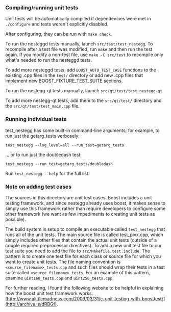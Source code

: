 ### Compiling/running unit tests

Unit tests will be automatically compiled if dependencies were met in `./configure`
and tests weren't explicitly disabled.

After configuring, they can be run with `make check`.

To run the nesteggd tests manually, launch `src/test/test_nestegg`. To recompile
after a test file was modified, run `make` and then run the test again. If you
modify a non-test file, use `make -C src/test` to recompile only what's needed
to run the nesteggd tests.

To add more nesteggd tests, add `BOOST_AUTO_TEST_CASE` functions to the existing
.cpp files in the `test/` directory or add new .cpp files that
implement new BOOST_FIXTURE_TEST_SUITE sections.

To run the nestegg-qt tests manually, launch `src/qt/test/test_nestegg-qt`

To add more nestegg-qt tests, add them to the `src/qt/test/` directory and
the `src/qt/test/test_main.cpp` file.

### Running individual tests

test_nestegg has some built-in command-line arguments; for
example, to run just the getarg_tests verbosely:

    test_nestegg --log_level=all --run_test=getarg_tests

... or to run just the doubledash test:

    test_nestegg --run_test=getarg_tests/doubledash

Run `test_nestegg --help` for the full list.

### Note on adding test cases

The sources in this directory are unit test cases.  Boost includes a
unit testing framework, and since nestegg already uses boost, it makes
sense to simply use this framework rather than require developers to
configure some other framework (we want as few impediments to creating
unit tests as possible).

The build system is setup to compile an executable called `test_nestegg`
that runs all of the unit tests.  The main source file is called
test_pivx.cpp, which simply includes other files that contain the
actual unit tests (outside of a couple required preprocessor
directives). To add a new unit test file to our test suite you need
to add the file to `src/Makefile.test.include`. The pattern is to
create one test file for each class or source file for which you want
to create unit tests.  The file naming convention is
`<source_filename>_tests.cpp` and such files should wrap their tests
in a test suite called `<source_filename>_tests`.  For an example of
this pattern, examine `uint160_tests.cpp` and `uint256_tests.cpp`.

For further reading, I found the following website to be helpful in
explaining how the boost unit test framework works:
[http://www.alittlemadness.com/2009/03/31/c-unit-testing-with-boosttest/](http://archive.is/dRBGf).
